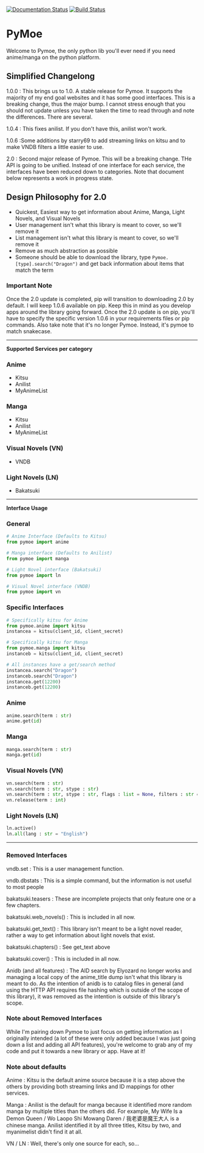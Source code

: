 [![Documentation Status](https://readthedocs.org/projects/pymoe/badge/?version=latest)](http://pymoe.readthedocs.io/en/latest/?badge=latest)
[![Build Status](https://travis-ci.org/ccubed/PyMoe.svg?branch=master)](https://travis-ci.org/ccubed/PyMoe)
# PyMoe
Welcome to Pymoe, the only python lib you'll ever need if you need anime/manga on the python platform.
## Simplified Changelong
1.0.0
: This brings us to 1.0. A stable release for Pymoe. It supports the majority of my end goal websites and it has some good interfaces. This is a breaking change, thus the major bump. I cannot stress enough that you should not update unless you have taken the time to read through and note the differences. There are several.

1.0.4
: This fixes anilist. If you don't have this, anilist won't work.

1.0.6
:Some additions by starry69 to add streaming links on kitsu and to make VNDB filters a little easier to use.

2.0
: Second major release of Pymoe. This will be a breaking change. THe API is going to be unified. Instead of one interface for each service, the interfaces have been reduced down to categories. Note that document below represents a work in progress state.

## Design Philosophy for 2.0
- Quickest, Easiest way to get information about Anime, Manga, Light Novels, and Visual Novels
- User management isn't what this library is meant to cover, so we'll remove it
- List management isn't what this library is meant to cover, so we'll remove it
- Remove as much abstraction as possible
- Someone should be able to download the library, type `Pymoe.[type].search("Dragon")` and get back information about items that match the term 

### Important Note
Once the 2.0 update is completed, pip will transition to downloading 2.0 by default. I will keep 1.0.6 available on pip. Keep this in mind as you develop apps around the library going forward. Once the 2.0 update is on pip, you'll have to specify the specific version 1.0.6 in your requirements files or pip commands. Also take note that it's no longer Pymoe. Instead, it's pymoe to match snakecase.

---

**Supported Services per category**
### Anime
- Kitsu
- Anilist
- MyAnimeList

### Manga
- Kitsu
- Anilist
- MyAnimeList

### Visual Novels (VN)
- VNDB

### Light Novels (LN)
- Bakatsuki

--- 

**Interface Usage**
### General
```python
# Anime Interface (Defaults to Kitsu)
from pymoe import anime

# Manga interface (Defaults to Anilist)
from pymoe import manga

# Light Novel interface (Bakatsuki)
from pymoe import ln

# Visual Novel interface (VNDB)
from pymoe import vn
```

### Specific Interfaces
```python
# Specifically kitsu for Anime
from pymoe.anime import kitsu
instancea = kitsu(client_id, client_secret)

# Specifically kitsu for Manga
from pymoe.manga import kitsu
instanceb = kitsu(client_id, client_secret)

# All instances have a get/search method
instancea.search("Dragon")
instanceb.search("Dragon")
instancea.get(12200)
instanceb.get(12200)
```

### Anime
```python
anime.search(term : str)
anime.get(id)
```
### Manga
```python
manga.search(term : str)
manga.get(id)
```
### Visual Novels (VN)
```python
vn.search(term : str)
vn.search(term : str, stype : str)
vn.search(term : str, stype : str, flags : list = None, filters : str = None, options : dict = None)
vn.release(term : int)
```
### Light Novels (LN)
```python
ln.active()
ln.all(lang : str = "English")
```

---

### Removed Interfaces
vndb.set
: This is a user management function.

vndb.dbstats
: This is a simple command, but the information is not useful to most people

bakatsuki.teasers
: These are incomplete projects that only feature one or a few chapters.

bakatsuki.web_novels()
: This is included in all now.

bakatsuki.get_text()
: This library isn't meant to be a light novel reader, rather a way to get information about light novels that exist.

bakatsuki.chapters()
: See get_text above

bakatsuki.cover()
: This is included in all now.

Anidb (and all features)
: The AID search by Elyozard no longer works and managing a local copy of the anime_title dump isn't what this library is meant to do. As the intention of anidb is to catalog files in general (and using the HTTP API requires file hashing which is outside of the scope of this library), it was removed as the intention is outside of this library's scope.

### Note about Removed Interfaces
While I'm pairing down Pymoe to just focus on getting information as I originally intended (a lot of these were only added because I was just going down a list and adding all API features), you're welcome to grab any of my code and put it towards a new library or app. Have at it!

### Note about defaults
Anime
: Kitsu is the default anime source because it is a step above the others by providing both streaming links and ID mappings for other services.

Manga
: Anilist is the default for manga because it identified more random manga by multiple titles than the others did. For example, My Wife Is a Demon Queen / Wo Laopo Shi Mowang Daren / 我老婆是魔王大人 is a chinese manga. Anilist identified it by all three titles, Kitsu by two, and myanimelist didn't find it at all.

VN / LN
: Well, there's only one source for each, so...